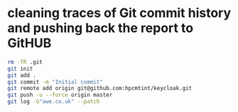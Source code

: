 # cleaning traces of Git commit history and pushing back the report to GitHUB

~~~bash
rm -fR .git
git init
git add .
git commit -m "Initial commit"
git remote add origin git@github.com:hpcmtint/keycloak.git
git push -u --force origin master
git log -G"awe.co.uk" --patch
~~~
